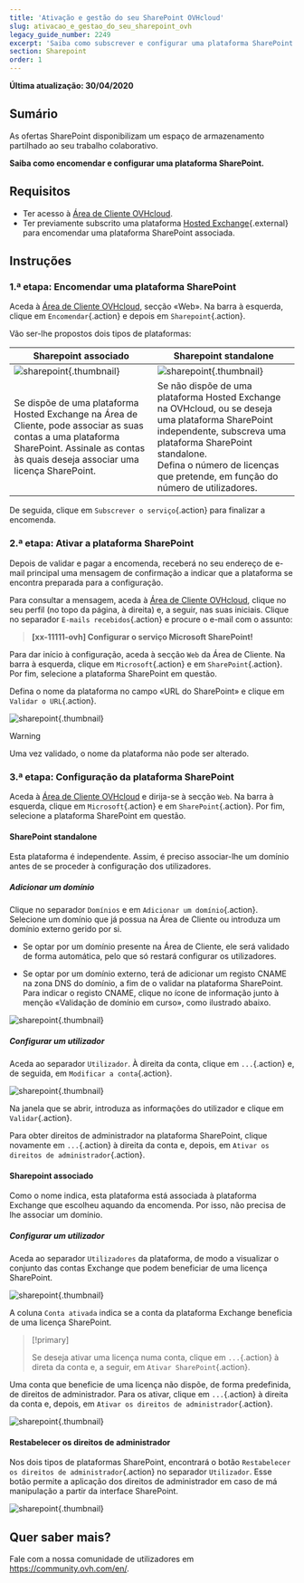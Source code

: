 ```yaml
---
title: 'Ativação e gestão do seu SharePoint OVHcloud'
slug: ativacao_e_gestao_do_seu_sharepoint_ovh
legacy_guide_number: 2249
excerpt: 'Saiba como subscrever e configurar uma plataforma SharePoint.'
section: Sharepoint
order: 1
---
```


**Última atualização: 30/04/2020**

## Sumário

As ofertas SharePoint disponibilizam um espaço de armazenamento partilhado ao seu trabalho colaborativo.

**Saiba como encomendar e configurar uma plataforma SharePoint.**

## Requisitos

- Ter acesso à [Área de Cliente OVHcloud](https://www.ovh.com/auth/?action=gotomanager).
- Ter previamente subscrito uma plataforma [Hosted Exchange](https://www.ovh.pt/emails/hosted-exchange/){.external} para encomendar uma plataforma SharePoint associada.

## Instruções

### 1.ª etapa: Encomendar uma plataforma SharePoint

Aceda à [Área de Cliente OVHcloud](https://www.ovh.com/auth/?action=gotomanager), secção «Web». Na barra à esquerda, clique em `Encomendar`{.action} e depois em `Sharepoint`{.action}.

Vão ser-lhe propostos dois tipos de plataformas:

| Sharepoint associado                                                                                                                      	| Sharepoint standalone                                                                                                                                                                       	|
|-----------------------------------------------------------------------------------------------------------------------------------------	|---------------------------------------------------------------------------------------------------------------------------------------------------------------------------------------------	|
| ![sharepoint](images/order-manage-sharepoint-02.png){.thumbnail}                                                                        	| ![sharepoint](images/order-manage-sharepoint-03.png){.thumbnail}                                                                                                                            	|
| Se dispõe de uma plataforma Hosted Exchange na Área de Cliente, pode associar as suas contas a uma plataforma SharePoint. Assinale as contas às quais deseja associar uma licença SharePoint. 	| Se não dispõe de uma plataforma Hosted Exchange na OVHcloud, ou se deseja uma plataforma SharePoint independente, subscreva uma plataforma SharePoint standalone. <br>Defina o número de licenças que pretende, em função do número de utilizadores.	|

De seguida, clique em `Subscrever o serviço`{.action} para finalizar a encomenda.

### 2.ª etapa: Ativar a plataforma SharePoint

Depois de validar e pagar a encomenda, receberá no seu endereço de e-mail principal uma mensagem de confirmação a indicar que a plataforma se encontra preparada para a configuração.

Para consultar a mensagem, aceda à [Área de Cliente OVHcloud](https://www.ovh.com/auth/?action=gotomanager), clique no seu perfil (no topo da página, à direita) e, a seguir, nas suas iniciais. Clique no separador `E-mails recebidos`{.action} e procure o e-mail com o assunto:

> **\[xx-11111-ovh] Configurar o serviço Microsoft SharePoint!**

Para dar início à configuração, aceda à secção `Web` da Área de Cliente. Na barra à esquerda, clique em `Microsoft`{.action} e em `SharePoint`{.action}. Por fim, selecione a plataforma SharePoint em questão.

Defina o nome da plataforma no campo «URL do SharePoint» e clique em `Validar o URL`{.action}.

![sharepoint](images/order-manage-sharepoint-04.png){.thumbnail}  

> [!warning]
>
> Uma vez validado, o nome da plataforma não pode ser alterado.

### 3.ª etapa: Configuração da plataforma SharePoint

Aceda à [Área de Cliente OVHcloud](https://www.ovh.com/auth/?action=gotomanager) e dirija-se à secção `Web`. Na barra à esquerda, clique em `Microsoft`{.action} e em `SharePoint`{.action}. Por fim, selecione a plataforma SharePoint em questão.

#### **SharePoint standalone**

Esta plataforma é independente. Assim, é preciso associar-lhe um domínio antes de se proceder à configuração dos utilizadores.

##### ***Adicionar um domínio***

Clique no separador `Domínios` e em `Adicionar um domínio`{.action}. Selecione um domínio que já possua na Área de Cliente ou introduza um domínio externo gerido por si. 

- Se optar por um domínio presente na Área de Cliente, ele será validado de forma automática, pelo que só restará configurar os utilizadores.
 
- Se optar por um domínio externo, terá de adicionar um registo CNAME na zona DNS do domínio, a fim de o validar na plataforma SharePoint. Para indicar o registo CNAME, clique no ícone de informação junto à menção «Validação de domínio em curso», como ilustrado abaixo.


![sharepoint](images/order-manage-sharepoint-05.png){.thumbnail}

##### ***Configurar um utilizador***

Aceda ao separador `Utilizador`. À direita da conta, clique em `...`{.action} e, de seguida, em `Modificar a conta`{.action}.

![sharepoint](images/order-manage-sharepoint-06.png){.thumbnail} 

Na janela que se abrir, introduza as informações do utilizador e clique em `Validar`{.action}.

Para obter direitos de administrador na plataforma SharePoint, clique novamente em `...`{.action} à direita da conta e, depois, em `Ativar os direitos de administrador`{.action}.

#### **Sharepoint associado**

Como o nome indica, esta plataforma está associada à plataforma Exchange que escolheu aquando da encomenda. Por isso, não precisa de lhe associar um domínio.

##### ***Configurar um utilizador***

Aceda ao separador `Utilizadores` da plataforma, de modo a visualizar o conjunto das contas Exchange que podem beneficiar de uma licença SharePoint.

![sharepoint](images/order-manage-sharepoint-07.png){.thumbnail} 

A coluna `Conta ativada` indica se a conta da plataforma Exchange beneficia de uma licença SharePoint. 

> [!primary]
>
> Se deseja ativar uma licença numa conta, clique em `...`{.action} à direta da conta e, a seguir, em `Ativar SharePoint`{.action}.

Uma conta que beneficie de uma licença não dispõe, de forma predefinida, de direitos de administrador. Para os ativar, clique em `...`{.action} à direita da conta e, depois, em `Ativar os direitos de administrador`{.action}.

![sharepoint](images/order-manage-sharepoint-08.png){.thumbnail} 

#### **Restabelecer os direitos de administrador**

Nos dois tipos de plataformas SharePoint, encontrará o botão `Restabelecer os direitos de administrador`{.action} no separador `Utilizador`. Esse botão permite a aplicação dos direitos de administrador em caso de má manipulação a partir da interface SharePoint.

![sharepoint](images/order-manage-sharepoint-09.png){.thumbnail}

## Quer saber mais?

Fale com a nossa comunidade de utilizadores em <https://community.ovh.com/en/>.